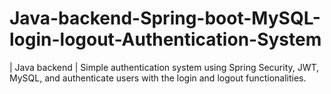 # Java-backend-Spring-boot-MySQL-login-logout-Authentication-System
| Java backend |  Simple authentication  system using Spring Security, JWT, MySQL, and authenticate users with the login and logout  functionalities.
